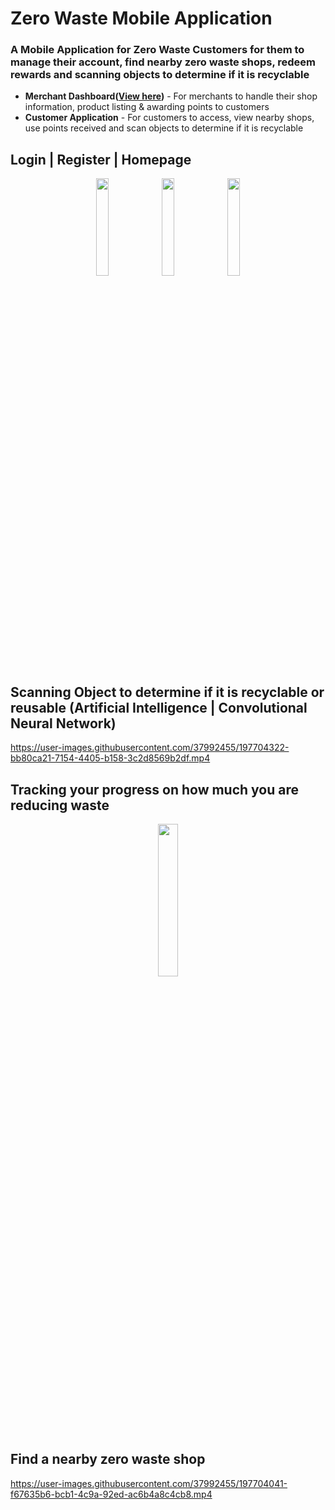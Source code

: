 # Zero Waste Mobile Application

### A Mobile Application for Zero Waste Customers for them to manage their account, find nearby zero waste shops, redeem rewards and scanning objects to determine if it is recyclable

- **Merchant Dashboard([View here](https://github.com/lihao-ng/zwm#readme))** - For merchants to handle their shop information, product listing & awarding points to customers
- **Customer Application** - For customers to access, view nearby shops, use points received and scan objects to determine if it is recyclable

## Login | Register | Homepage
<p align="middle">
  <img src="https://user-images.githubusercontent.com/37992455/197701562-e2b6c3ba-0fd8-4002-97ac-9d75f7045774.png" width="20%" />
  <img src="https://user-images.githubusercontent.com/37992455/197702050-774e8d8b-272b-488e-a821-3603ccc0a565.png" width="20%" /> 
  <img src="https://user-images.githubusercontent.com/37992455/197702106-65b0000a-0561-4838-b3c5-a99dfb61bf49.png" width="20%" />
</p>

## Scanning Object to determine if it is recyclable or reusable (Artificial Intelligence | Convolutional Neural Network)
https://user-images.githubusercontent.com/37992455/197704322-bb80ca21-7154-4405-b158-3c2d8569b2df.mp4

## Tracking your progress on how much you are reducing waste
<p align="middle">
  <img src="https://user-images.githubusercontent.com/37992455/197703769-9636dd2a-37f4-4c68-aced-bc0f4e38353f.png" width="25%" />
</p>

## Find a nearby zero waste shop
https://user-images.githubusercontent.com/37992455/197704041-f67635b6-bcb1-4c9a-92ed-ac6b4a8c4cb8.mp4

